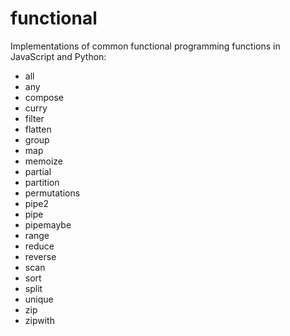 # functional

Implementations of common functional programming functions in JavaScript and
Python:

* all
* any
* compose
* curry
* filter
* flatten
* group
* map
* memoize
* partial
* partition
* permutations
* pipe2
* pipe
* pipemaybe
* range
* reduce
* reverse
* scan
* sort
* split
* unique
* zip
* zipwith

